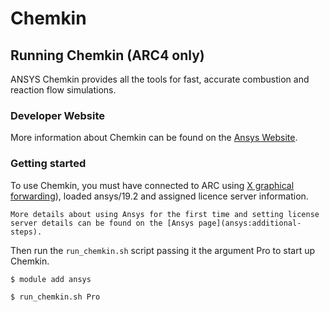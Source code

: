 # Chemkin

## Running Chemkin (ARC4 only)

ANSYS Chemkin provides all the tools for fast, accurate combustion and reaction flow simulations.

### Developer Website

More information about Chemkin can be found on the [Ansys Website](https://www.ansys.com/en-gb/products/fluids/ansys-chemkin-pro).

### Getting started

To use Chemkin, you must have connected to ARC using [X graphical forwarding](../../../getting_started/logon/x11-graphics)), loaded ansys/19.2 and assigned licence server information.

```{note}
More details about using Ansys for the first time and setting license server details can be found on the [Ansys page](ansys:additional-steps).
```

Then run the `run_chemkin.sh` script passing it the argument Pro to start up Chemkin.

```bash
$ module add ansys

$ run_chemkin.sh Pro
```
